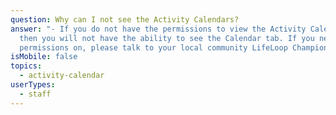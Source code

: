 ```yaml
---
question: Why can I not see the Activity Calendars?
answer: "- If you do not have the permissions to view the Activity Calendars ,
  then you will not have the ability to see the Calendar tab. If you need this
  permissions on, please talk to your local community LifeLoop Champion. "
isMobile: false
topics:
  - activity-calendar
userTypes:
  - staff
---
```

